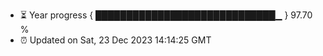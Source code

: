 - ⏳ Year progress { █████████████████████████████▁ } 97.70 %
- ⏰ Updated on Sat, 23 Dec 2023 14:14:25 GMT

